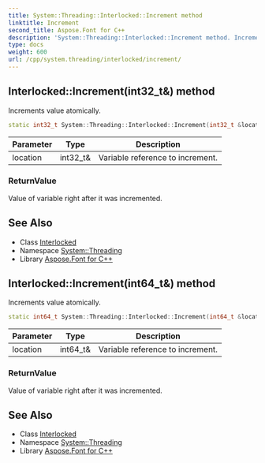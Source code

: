 ```yaml
---
title: System::Threading::Interlocked::Increment method
linktitle: Increment
second_title: Aspose.Font for C++
description: 'System::Threading::Interlocked::Increment method. Increments value atomically in C++.'
type: docs
weight: 600
url: /cpp/system.threading/interlocked/increment/
---
```

## Interlocked::Increment(int32_t\&) method


Increments value atomically.

```cpp
static int32_t System::Threading::Interlocked::Increment(int32_t &location)
```


| Parameter | Type | Description |
| --- | --- | --- |
| location | int32_t\& | Variable reference to increment. |

### ReturnValue

Value of variable right after it was incremented.

## See Also

* Class [Interlocked](../)
* Namespace [System::Threading](../../)
* Library [Aspose.Font for C++](../../../)
## Interlocked::Increment(int64_t\&) method


Increments value atomically.

```cpp
static int64_t System::Threading::Interlocked::Increment(int64_t &location)
```


| Parameter | Type | Description |
| --- | --- | --- |
| location | int64_t\& | Variable reference to increment. |

### ReturnValue

Value of variable right after it was incremented.

## See Also

* Class [Interlocked](../)
* Namespace [System::Threading](../../)
* Library [Aspose.Font for C++](../../../)
